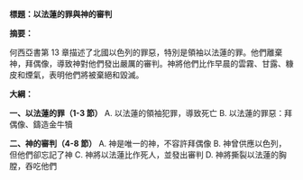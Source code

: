**標題：以法蓮的罪與神的審判**

**摘要：**

何西亞書第 13 章描述了北國以色列的罪惡，特別是領袖以法蓮的罪。他們離棄神，拜偶像，導致神對他們發出嚴厲的審判。神將他們比作早晨的雲霧、甘露、糠皮和煙氣，表明他們將被棄絕和毀滅。

**大綱：**

**一、以法蓮的罪（1-3 節）**
    A. 以法蓮的領袖犯罪，導致死亡
    B. 以法蓮的罪惡：拜偶像、鑄造金牛犢

**二、神的審判（4-8 節）**
    A. 神是唯一的神，不容許拜偶像
    B. 神曾供應以色列，但他們卻忘記了神
    C. 神將以法蓮比作死人，並發出審判
    D. 神將撕裂以法蓮的胸膛，吞吃他們